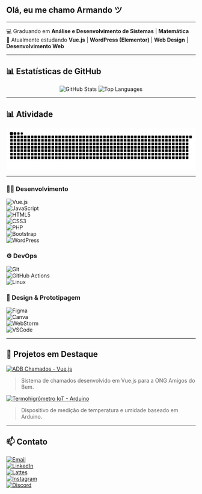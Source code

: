 ## Olá, eu me chamo Armando ツ

---

💻 Graduando em **Análise e Desenvolvimento de Sistemas** | **Matemática**
<br>
🚧 Atualmente estudando **Vue.js** | **WordPress (Elementor)** | **Web Design** | **Desenvolvimento Web**

---

## 📊 Estatísticas de GitHub

<p align="center">
  <img 
    src="https://github-readme-stats.vercel.app/api?username=armandolustosa&show_icons=true&count_private=true&theme=dracula&hide_border=true" 
    alt="GitHub Stats" 
    width="45%" 
  />
  <img 
    src="https://github-readme-stats.vercel.app/api/top-langs/?username=armandolustosa&layout=compact&theme=dracula&hide_border=true" 
    alt="Top Languages" 
    width="45%" 
  />
</p>

---

## 📊 Atividade

<div align="center">
  <picture>
    <!-- Dark mode -->
    <source media="(prefers-color-scheme: dark)"
            srcset="https://raw.githubusercontent.com/armandolustosa/armandolustosa/output/snake.svg?palette=github-dark" />
    <!-- Light mode -->
    <source media="(prefers-color-scheme: light)"
            srcset="https://raw.githubusercontent.com/armandolustosa/armandolustosa/output/snake.svg" />
    <img alt="GitHub Contributions Snake"
         src="https://raw.githubusercontent.com/armandolustosa/armandolustosa/output/snake.svg" />
  </picture>
</div>

---

### 👨‍💻 Desenvolvimento
![Vue.js](https://img.shields.io/badge/Vue.js-35495E?style=for-the-badge&logo=vue.js&logoColor=4FC08D)   
![JavaScript](https://img.shields.io/badge/JavaScript-F7DF1E?style=for-the-badge&logo=javascript&logoColor=black)   
![HTML5](https://img.shields.io/badge/HTML5-E34F26?style=for-the-badge&logo=html5&logoColor=white)   
![CSS3](https://img.shields.io/badge/CSS3-1572B6?style=for-the-badge&logo=css3&logoColor=white)   
![PHP](https://img.shields.io/badge/PHP-777BB4?style=for-the-badge&logo=php&logoColor=white)   
![Bootstrap](https://img.shields.io/badge/Bootstrap-563D7C?style=for-the-badge&logo=bootstrap&logoColor=white)   
![WordPress](https://img.shields.io/badge/WordPress-21759B?style=for-the-badge&logo=wordpress&logoColor=white)   

### ⚙️ DevOps 
![Git](https://img.shields.io/badge/Git-F05032?style=for-the-badge&logo=git&logoColor=white)   
![GitHub Actions](https://img.shields.io/badge/GitHub_Actions-2088FF?style=for-the-badge&logo=github-actions&logoColor=white)   
![Linux](https://img.shields.io/badge/Linux-FCC624?style=for-the-badge&logo=linux&logoColor=black)   

### 🎨 Design & Prototipagem
![Figma](https://img.shields.io/badge/Figma-F24E1E?style=for-the-badge&logo=figma&logoColor=white)   
![Canva](https://img.shields.io/badge/Canva-00C4CC?style=for-the-badge&logo=canva&logoColor=white)   
![WebStorm](https://img.shields.io/badge/WebStorm-000000?style=for-the-badge&logo=webstorm&logoColor=white)   
![VSCode](https://img.shields.io/badge/VSCode-007ACC?style=for-the-badge&logo=visual-studio-code&logoColor=white)   

---

## 📂 Projetos em Destaque

[![ADB Chamados - Vue.js](https://img.shields.io/badge/ADB%20Chamados-Vue.js-42b883?style=for-the-badge&logo=vue.js&logoColor=white)](https://github.com/amigos-do-bem/adb-chamados-vue)  
> Sistema de chamados desenvolvido em Vue.js para a ONG Amigos do Bem.

[![Termohigrômetro IoT - Arduino](https://img.shields.io/badge/Termohigrômetro-IoT-FF6C37?style=for-the-badge&logo=arduino&logoColor=white)](https://github.com/amigos-do-bem/iot-termohigrometro)  
> Dispositivo de medição de temperatura e umidade baseado em Arduino.

---

## 📫 Contato

[![Email](https://img.shields.io/badge/✉️-joselustosa0001@gmail.com-D14836?style=for-the-badge&logo=gmail&logoColor=white)](mailto:joselustosa0001@gmail.com)   
[![LinkedIn](https://img.shields.io/badge/🔗-LinkedIn-0077B5?style=for-the-badge&logo=linkedin&logoColor=white)](https://linkedin.com/in/armandolustosa)   
[![Lattes](https://img.shields.io/badge/Lattes-2CA332?style=for-the-badge&logo=cnpq&logoColor=white)](http://lattes.cnpq.br/1489534360029604)    
[![Instagram](https://img.shields.io/badge/📸-Instagram-E4405F?style=for-the-badge&logo=instagram&logoColor=white)](https://instagram.com/armandolustosa)   
[![Discord](https://img.shields.io/badge/🎮-Discord-7289DA?style=for-the-badge&logo=discord&logoColor=white)](https://discord.gg/armandolustosa)   
